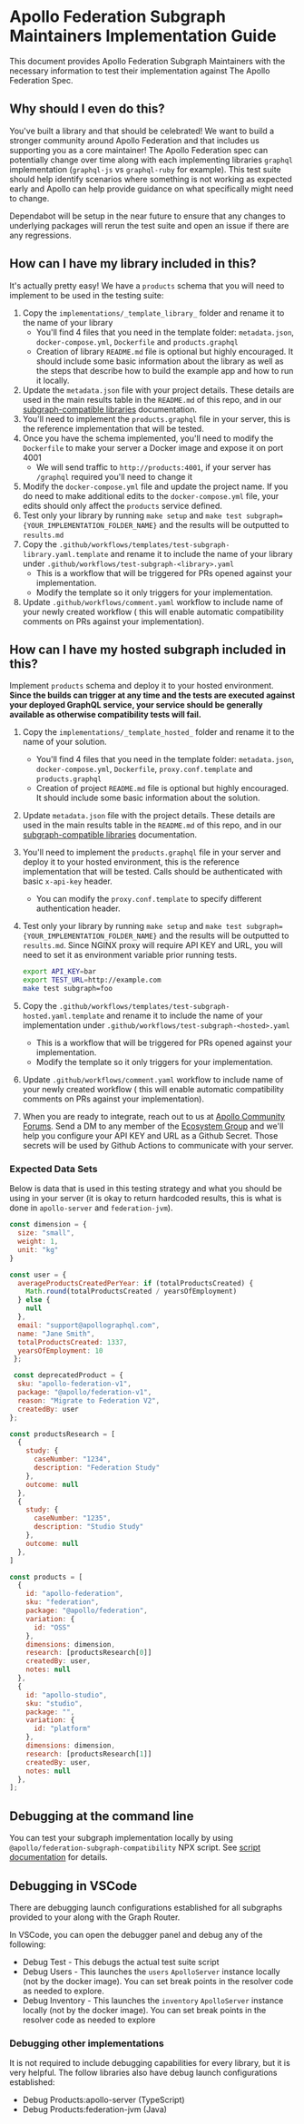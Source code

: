 # Apollo Federation Subgraph Maintainers Implementation Guide

This document provides Apollo Federation Subgraph Maintainers with the
necessary information to test their implementation against The Apollo Federation Spec.

## Why should I even do this?

You've built a library and that should be celebrated! We want to build a
stronger community around Apollo Federation and that includes us supporting you
as a core maintainer! The Apollo Federation spec can potentially change over
time along with each implementing libraries `graphql` implementation (`graphql-js`
vs `graphql-ruby` for example). This test suite should help identify scenarios
where something is not working as expected early and Apollo can help provide
guidance on what specifically might need to change.

Dependabot will be setup in the near future to ensure that any changes to
underlying packages will rerun the test suite and open an issue if there are
any regressions.

## How can I have my library included in this?

It's actually pretty easy! We have a `products` schema that you will need to
implement to be used in the testing suite:

1. Copy the `implementations/_template_library_` folder and rename it to the
   name of your library
   - You'll find 4 files that you need in the template folder: `metadata.json`,
     `docker-compose.yml`, `Dockerfile` and `products.graphql`
   - Creation of library `README.md` file is optional but highly encouraged. It
     should include some basic information about the library as well as the steps
     that describe how to build the example app and how to run it locally.
1. Update the `metadata.json` file with your project details. These details are
   used in the main results table in the `README.md` of this repo, and in our
   [subgraph-compatible libraries](https://www.apollographql.com/docs/federation/other-servers)
   documentation.
2. You'll need to implement the `products.graphql` file in your server, this is
   the reference implementation that will be tested.
3. Once you have the schema implemented, you'll need to modify the `Dockerfile`
   to make your server a Docker image and expose it on port 4001
   - We will send traffic to `http://products:4001`, if your server has
     `/graphql` required you'll need to change it
4. Modify the `docker-compose.yml` file and update the project name. If you do
   need to make additional edits to the `docker-compose.yml` file, your edits
   should only affect the `products` service defined.
5. Test only your library by running `make setup` and `make test subgraph={YOUR_IMPLEMENTATION_FOLDER_NAME}`
   and the results will be outputted to `results.md`
6. Copy the `.github/workflows/templates/test-subgraph-library.yaml.template` and rename
   it to include the name of your library under `.github/workflows/test-subgraph-<library>.yaml`
   - This is a workflow that will be triggered for PRs opened against your implementation.
   - Modify the template so it only triggers for your implementation.
7. Update `.github/workflows/comment.yaml` workflow to include name of your newly created workflow (
   this will enable automatic compatibility comments on PRs against your implementation).

## How can I have my hosted subgraph included in this?

Implement `products` schema and deploy it to your hosted environment. **Since the
builds can trigger at any time and the tests are executed against your deployed
GraphQL service, your service should be generally available as otherwise
compatibility tests will fail.**

1. Copy the `implementations/_template_hosted_` folder and rename it to the
   name of your solution.
   - You'll find 4 files that you need in the template folder: `metadata.json`,
     `docker-compose.yml`, `Dockerfile`, `proxy.conf.template` and `products.graphql`
   - Creation of project `README.md` file is optional but highly encouraged.
     It should include some basic information about the solution.
2. Update `metadata.json` file with the project details. These details are
   used in the main results table in the `README.md` of this repo, and in our
   [subgraph-compatible libraries](https://www.apollographql.com/docs/federation/other-servers)
   documentation.
3. You'll need to implement the `products.graphql` file in your server and
   deploy it to your hosted environment, this is the reference implementation
   that will be tested. Calls should be authenticated with basic `x-api-key` header.
   - You can modify the `proxy.conf.template` to specify different authentication header.
4. Test only your library by running `make setup` and `make test subgraph={YOUR_IMPLEMENTATION_FOLDER_NAME}`
   and the results will be outputted to `results.md`. Since NGINX proxy will
   require API KEY and URL, you will need to set it as environment variable prior
   running tests.

   ```bash
   export API_KEY=bar
   export TEST_URL=http://example.com
   make test subgraph=foo
   ```

5. Copy the `.github/workflows/templates/test-subgraph-hosted.yaml.template` and rename
   it to include the name of your implementation under `.github/workflows/test-subgraph-<hosted>.yaml`
   - This is a workflow that will be triggered for PRs opened against your implementation.
   - Modify the template so it only triggers for your implementation.
6. Update `.github/workflows/comment.yaml` workflow to include name of your newly created workflow (
   this will enable automatic compatibility comments on PRs against your implementation).
7. When you are ready to integrate, reach out to us at [Apollo Community Forums](https://community.apollographql.com/).
   Send a DM to any member of the [Ecosystem Group](https://community.apollographql.com/g/Ecosystem)
   and we'll help you configure your API KEY and URL as a Github Secret. Those secrets will be used
   by Github Actions to communicate with your server.

### Expected Data Sets

Below is data that is used in this testing strategy and what you should be using
in your server (it is okay to return hardcoded results, this is what is done in
`apollo-server` and `federation-jvm`).

```javascript
const dimension = {
  size: "small",
  weight: 1,
  unit: "kg"
}

const user = {
  averageProductsCreatedPerYear: if (totalProductsCreated) {
    Math.round(totalProductsCreated / yearsOfEmployment)
  } else {
    null
  },
  email: "support@apollographql.com",
  name: "Jane Smith",
  totalProductsCreated: 1337,
  yearsOfEmployment: 10
 };

 const deprecatedProduct = {
  sku: "apollo-federation-v1",
  package: "@apollo/federation-v1",
  reason: "Migrate to Federation V2",
  createdBy: user
};

const productsResearch = [
  {
    study: {
      caseNumber: "1234",
      description: "Federation Study"
    },
    outcome: null
  },
  {
    study: {
      caseNumber: "1235",
      description: "Studio Study"
    },
    outcome: null
  },
]

const products = [
  {
    id: "apollo-federation",
    sku: "federation",
    package: "@apollo/federation",
    variation: {
      id: "OSS"
    },
    dimensions: dimension,
    research: [productsResearch[0]]
    createdBy: user,
    notes: null
  },
  {
    id: "apollo-studio",
    sku: "studio",
    package: "",
    variation: {
      id: "platform"
    },
    dimensions: dimension,
    research: [productsResearch[1]]
    createdBy: user,
    notes: null
  },
];
```

## Debugging at the command line

You can test your subgraph implementation locally by using `@apollo/federation-subgraph-compatibility` NPX script.
See [script documentation](packages/compatibility/README.md) for details.

## Debugging in VSCode

There are debugging launch configurations established for all subgraphs provided
to your along with the Graph Router.

In VSCode, you can open the debugger panel and debug any of the following:

- Debug Test - This debugs the actual test suite script
- Debug Users - This launches the `users` `ApolloServer` instance locally
  (not by the docker image). You can set break points in the resolver code as
  needed to explore.
- Debug Inventory - This launches the `inventory` `ApolloServer` instance
  locally (not by the docker image). You can set break points in the resolver
  code as needed to explore

### Debugging other implementations

It is not required to include debugging capabilities for every library, but it
is very helpful. The follow libraries also have debug launch configurations
established:

- Debug Products:apollo-server (TypeScript)
- Debug Products:federation-jvm (Java)
